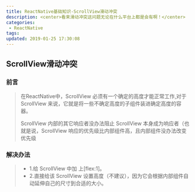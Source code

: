 ```yaml
---
title: ReactNative基础知识-ScrollView滑动冲突
description: <center>看来滑动冲突这问题无论在什么平台上都是会有啊！</center>
categories:
 - ReactNative
tags: 
updated: 2019-01-25 17:30:08
---
```


## ScrollView滑动冲突

### 前言

> 在ReactNative中，ScrollView 必须有一个确定的高度才能正常工作,对于 ScrollView 来说，它就是将一些不确定高度的子组件装进确定高度的容器。
>
> ScrollView 内部的其它响应者没办法阻止 ScrollView 本身成为响应者（也就是说，ScrollView 响应的优先级比内部组件高，且内部组件没办法改变优先级

### 解决办法

> - 1.给 ScrollView 中加 上[flex:1]。
> - 2.直接给该 ScrollView 设置高度（不建议），因为它会根据内部组件自动延伸自己的尺寸到合适的大小。



